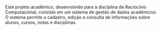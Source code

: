 Este projeto acadêmico, desenvolvido para a disciplina de Raciocínio Computacional, consiste em um sistema de gestão de dados acadêmicos. O sistema permite o cadastro, edição e consulta de informações sobre alunos, cursos, notas e disciplinas.
